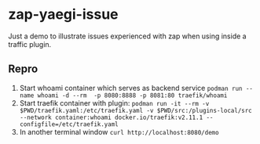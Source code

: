 # zap-yaegi-issue 

Just a demo to illustrate issues experienced with zap when using inside a traffic plugin.

## Repro

1. Start whoami container which serves as backend service `podman run --name whoami -d --rm  -p 8080:8888 -p 8081:80 traefik/whoami`
2. Start traefik container with plugin: `podman run -it --rm -v $PWD/traefik.yaml:/etc/traefik.yaml -v $PWD/src:/plugins-local/src --network container:whoami docker.io/traefik:v2.11.1 --configfile=/etc/traefik.yaml`
3. In another terminal window `curl http://localhost:8080/demo`